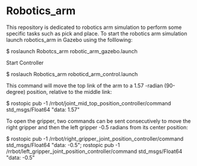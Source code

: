 # Robotics_arm
This repository is dedicated to robotics arm simulation to perform some specific tasks such as pick and place.
To start the robotics arm simulation launch robotics_arm in Gazebo using the folllowing:

$ roslaunch Robotcs_arm robotic_arm_gazebo.launch

Start Controller 

$ roslauch Robotics_arm roboticd_arm_control.launch

This command will move the top link of the arm to a 1.57 -radian (90-degree)
position, relative to the middle link:

$ rostopic pub -1 /rrbot/joint_mid_top_position_controller/command
std_msgs/Float64 "data: 1.57"

To open the gripper, two commands can be sent consecutively to move the right
gripper and then the left gripper -0.5 radians from its center position:

$ rostopic pub -1
/rrbot/right_gripper_joint_position_controller/command
std_msgs/Float64 "data: -0.5"; rostopic pub -1
/rrbot/left_gripper_joint_position_controller/command
std_msgs/Float64 "data: -0.5"
